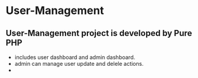 # User-Management
## User-Management project is developed by Pure PHP

- includes user dashboard and admin dashboard.
- admin can manage user update and delele actions.
- 
